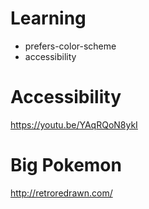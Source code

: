 # Learning
- prefers-color-scheme
- accessibility


# Accessibility
https://youtu.be/YAqRQoN8ykI

# Big Pokemon
http://retroredrawn.com/

